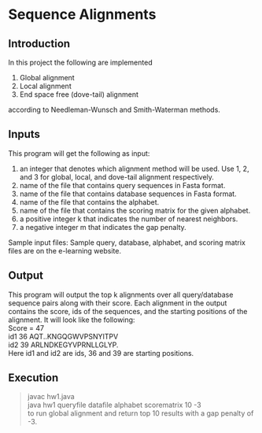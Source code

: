 # Sequence Alignments
## Introduction
In this project the following are implemented <br />
1. Global alignment<br />
2. Local alignment<br />
3. End space free (dove-tail) alignment<br />

according to Needleman-Wunsch and Smith-Waterman methods. 
## Inputs
This program will get the following as input:<br />
1. an integer that denotes which alignment method will be used. Use 1, 2, and 3
for global, local, and dove-tail alignment respectively.<br />
2. name of the file that contains query sequences in Fasta format.<br />
3. name of the file that contains database sequences in Fasta format.<br />
4. name of the file that contains the alphabet.<br />
5. name of the file that contains the scoring matrix for the given alphabet.<br />
6. a positive integer k that indicates the number of nearest neighbors.<br />
7. a negative integer m that indicates the gap penalty.<br />

Sample input files: Sample query, database, alphabet, and scoring matrix files
are on the e-learning website.
## Output
This program will output the top k alignments over all query/database
sequence pairs along with their score. Each alignment in the output contains
the score, ids of the sequences, and the starting positions of the alignment. It will
look like the following:<br />
Score = 47<br />
id1 36 AQT..KNGQGWVPSNYITPV<br />
id2 39 ARLNDKEGYVPRNLLGLYP.<br />
Here id1 and id2 are ids, 36 and 39 are starting positions.
## Execution
> javac hw1.java <br />
>java hw1 queryfile datafile alphabet scorematrix 10 -3 <br />
to run global alignment and return top 10 results with a gap penalty of -3.
